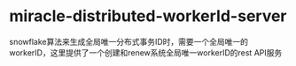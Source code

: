 # miracle-distributed-workerId-server
snowflake算法来生成全局唯一分布式事务ID时，需要一个全局唯一的workerID，这里提供了一个创建和renew系统全局唯一workerID的rest API服务
